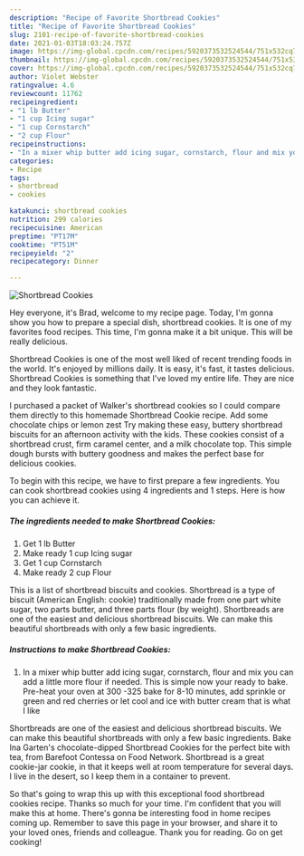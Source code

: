 ```yaml
---
description: "Recipe of Favorite Shortbread Cookies"
title: "Recipe of Favorite Shortbread Cookies"
slug: 2101-recipe-of-favorite-shortbread-cookies
date: 2021-01-03T18:03:24.757Z
image: https://img-global.cpcdn.com/recipes/5920373532524544/751x532cq70/shortbread-cookies-recipe-main-photo.jpg
thumbnail: https://img-global.cpcdn.com/recipes/5920373532524544/751x532cq70/shortbread-cookies-recipe-main-photo.jpg
cover: https://img-global.cpcdn.com/recipes/5920373532524544/751x532cq70/shortbread-cookies-recipe-main-photo.jpg
author: Violet Webster
ratingvalue: 4.6
reviewcount: 11762
recipeingredient:
- "1 lb Butter"
- "1 cup Icing sugar"
- "1 cup Cornstarch"
- "2 cup Flour"
recipeinstructions:
- "In a mixer whip butter add icing sugar, cornstarch, flour and mix you can add a little more flour if needed. This is simple now your ready to bake.  Pre-heat your oven at 300 -325 bake for 8-10 minutes, add sprinkle or green and red cherries or let cool and ice with butter cream that is what I like"
categories:
- Recipe
tags:
- shortbread
- cookies

katakunci: shortbread cookies 
nutrition: 299 calories
recipecuisine: American
preptime: "PT17M"
cooktime: "PT51M"
recipeyield: "2"
recipecategory: Dinner

---
```



![Shortbread Cookies](https://img-global.cpcdn.com/recipes/5920373532524544/751x532cq70/shortbread-cookies-recipe-main-photo.jpg)

Hey everyone, it's Brad, welcome to my recipe page. Today, I'm gonna show you how to prepare a special dish, shortbread cookies. It is one of my favorites food recipes. This time, I'm gonna make it a bit unique. This will be really delicious.

Shortbread Cookies is one of the most well liked of recent trending foods in the world. It's enjoyed by millions daily. It is easy, it's fast, it tastes delicious. Shortbread Cookies is something that I've loved my entire life. They are nice and they look fantastic.

I purchased a packet of Walker&#39;s shortbread cookies so I could compare them directly to this homemade Shortbread Cookie recipe. Add some chocolate chips or lemon zest Try making these easy, buttery shortbread biscuits for an afternoon activity with the kids. These cookies consist of a shortbread crust, firm caramel center, and a milk chocolate top. This simple dough bursts with buttery goodness and makes the perfect base for delicious cookies.


To begin with this recipe, we have to first prepare a few ingredients. You can cook shortbread cookies using 4 ingredients and 1 steps. Here is how you can achieve it.

<!--inarticleads1-->

##### The ingredients needed to make Shortbread Cookies:

1. Get 1 lb Butter
1. Make ready 1 cup Icing sugar
1. Get 1 cup Cornstarch
1. Make ready 2 cup Flour


This is a list of shortbread biscuits and cookies. Shortbread is a type of biscuit (American English: cookie) traditionally made from one part white sugar, two parts butter, and three parts flour (by weight). Shortbreads are one of the easiest and delicious shortbread biscuits. We can make this beautiful shortbreads with only a few basic ingredients. 

<!--inarticleads2-->

##### Instructions to make Shortbread Cookies:

1. In a mixer whip butter add icing sugar, cornstarch, flour and mix you can add a little more flour if needed. This is simple now your ready to bake.  Pre-heat your oven at 300 -325 bake for 8-10 minutes, add sprinkle or green and red cherries or let cool and ice with butter cream that is what I like


Shortbreads are one of the easiest and delicious shortbread biscuits. We can make this beautiful shortbreads with only a few basic ingredients. Bake Ina Garten&#39;s chocolate-dipped Shortbread Cookies for the perfect bite with tea, from Barefoot Contessa on Food Network. Shortbread is a great cookie-jar cookie, in that it keeps well at room temperature for several days. I live in the desert, so I keep them in a container to prevent. 

So that's going to wrap this up with this exceptional food shortbread cookies recipe. Thanks so much for your time. I'm confident that you will make this at home. There's gonna be interesting food in home recipes coming up. Remember to save this page in your browser, and share it to your loved ones, friends and colleague. Thank you for reading. Go on get cooking!

